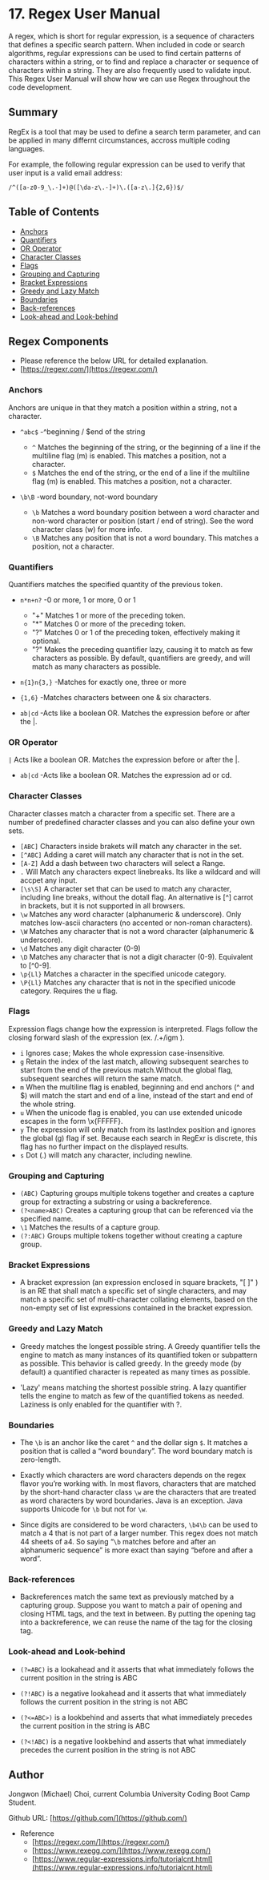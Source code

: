 # 17. Regex User Manual

A regex, which is short for regular expression, is a sequence of characters that defines a specific search pattern. When included in code or search algorithms, regular expressions can be used to find certain patterns of characters within a string, or to find and replace a character or sequence of characters within a string. They are also frequently used to validate input. This Regex User Manual will show how we can use Regex throughout the code development.

## Summary

RegEx is a tool that may be used to define a search term parameter, and can be applied in many differnt circumstances, accross multiple coding languages. 

For example, the following regular expression can be used to verify that user input is a valid email address:
```
/^([a-z0-9_\.-]+)@([\da-z\.-]+)\.([a-z\.]{2,6})$/
```

## Table of Contents

- [Anchors](#anchors)
- [Quantifiers](#quantifiers)
- [OR Operator](#or-operator)
- [Character Classes](#character-classes)
- [Flags](#flags)
- [Grouping and Capturing](#grouping-and-capturing)
- [Bracket Expressions](#bracket-expressions)
- [Greedy and Lazy Match](#greedy-and-lazy-match)
- [Boundaries](#boundaries)
- [Back-references](#back-references)
- [Look-ahead and Look-behind](#look-ahead-and-look-behind)

## Regex Components
- Please reference the below URL for detailed explanation.
- [https://regexr.com/](https://regexr.com/)

### Anchors
Anchors are unique in that they match a position within a string, not a character.
* `^abc$`	-^beginning / $end of the string
    * `^` Matches the beginning of the string, or the beginning of a line if the multiline flag (m) is enabled. This matches a position, not a character.
    * `$` Matches the end of the string, or the end of a line if the multiline flag (m) is enabled. This matches a position, not a character.

* `\b\B`	-word boundary, not-word boundary
    * `\b` Matches a word boundary position between a word character and non-word character or position (start / end of string). See the word character class (w) for more info.
    * `\B` Matches any position that is not a word boundary. This matches a position, not a character.

### Quantifiers

Quantifiers matches the specified quantity of the previous token.

* `n*n+n?`	-0 or more, 1 or more, 0 or 1
    * "+" Matches 1 or more of the preceding token.
    * "*" Matches 0 or more of the preceding token.
    * "?" Matches 0 or 1 of the preceding token, effectively making it optional.
    * "?" Makes the preceding quantifier lazy, causing it to match as few characters as possible. By default, quantifiers are greedy, and will match as many characters as possible.

* `n{1}n{3,}`	 -Matches for exactly one, three or more
* `{1,6}`  	    -Matches characters between one & six characters.
* `ab|cd`	    -Acts like a boolean OR. Matches the expression before or after the |.

### OR Operator

`|` Acts like a boolean OR. Matches the expression before or after the |.
* `ab|cd`	    -Acts like a boolean OR. Matches the expression ad or cd.

### Character Classes

Character classes match a character from a specific set. There are a number of predefined character classes and you can also define your own sets.

* `[ABC]` Characters inside brakets will match any character in the set.
* `[^ABC]` Adding a caret will match any character that is not in the set.
* `[A-Z]` Add a dash between two characters will select a Range.
* `.` Will Match any characters expect linebreaks. Its like a wildcard and will accpet any input.
* `[\s\S]` A character set that can be used to match any character, including line breaks, without the dotall flag. An alternative is [^] carrot in brackets, but it is not supported in all browsers.
* `\w` Matches any word character (alphanumeric & underscore). Only matches low-ascii characters (no accented or non-roman characters).
* `\W` Matches any character that is not a word character (alphanumeric & underscore).
* `\d` Matches any digit character (0-9)
* `\D` Matches any character that is not a digit character (0-9). Equivalent to [^0-9].
* `\p{Ll}` Matches a character in the specified unicode category.
* `\P{Ll}` Matches any character that is not in the specified unicode category. Requires the u flag.

### Flags
Expression flags change how the expression is interpreted. Flags follow the closing forward slash of the expression (ex. /.+/igm ).

* `i` Ignores case; Makes the whole expression case-insensitive.
* `g` Retain the index of the last match, allowing subsequent searches to start from the end of the previous match.Without the global flag, subsequent searches will return the same match.
* `m` When the multiline flag is enabled, beginning and end anchors (^ and $) will match the start and end of a line, instead of the start and end of the whole string.
* `u` When the unicode flag is enabled, you can use extended unicode escapes in the form \x{FFFFF}.
* `y` The expression will only match from its lastIndex position and ignores the global (g) flag if set. Because each search in RegExr is discrete, this flag has no further impact on the displayed results.
* `s` Dot (.) will match any character, including newline.

### Grouping and Capturing
* `(ABC)` Capturing groups multiple tokens together and creates a capture group for extracting a substring or using a backreference.
* `(?<name>ABC)` Creates a capturing group that can be referenced via the specified name.
* `\1` Matches the results of a capture group. 
* `(?:ABC)` Groups multiple tokens together without creating a capture group.

### Bracket Expressions
* A bracket expression (an expression enclosed in square brackets, "[ ]" ) is an RE that shall match a specific set of single characters, and may match a specific set of multi-character collating elements, based on the non-empty set of list expressions contained in the bracket expression.

### Greedy and Lazy Match
* Greedy matches the longest possible string.
    A Greedy quantifier tells the engine to match as many instances of its quantified token or subpattern as possible. This behavior is called greedy. In the greedy mode (by default) a quantified character is repeated as many times as possible.

* 'Lazy' means matching the shortest possible string.
    A lazy quantifier tells the engine to match as few of the quantified tokens as needed. Laziness is only enabled for the quantifier with ?.

### Boundaries
* The `\b` is an anchor like the caret `^` and the dollar sign `$`. It matches a position that is called a “word boundary”. The word boundary match is zero-length.

* Exactly which characters are word characters depends on the regex flavor you’re working with. In most flavors, characters that are matched by the short-hand character class `\w` are the characters that are treated as word characters by word boundaries. Java is an exception. Java supports Unicode for `\b` but not for `\w`.

*  Since digits are considered to be word characters, `\b4\b` can be used to match a 4 that is not part of a larger number. This regex does not match 44 sheets of a4. So saying “`\b` matches before and after an alphanumeric sequence” is more exact than saying “before and after a word”.

### Back-references
* Backreferences match the same text as previously matched by a capturing group. Suppose you want to match a pair of opening and closing HTML tags, and the text in between. By putting the opening tag into a backreference, we can reuse the name of the tag for the closing tag.

### Look-ahead and Look-behind
* `(?=ABC)` is a lookahead and it asserts that what immediately follows the current position in the string is ABC
* `(?!ABC)` is a negative lookahead and it asserts that what immediately follows the current position in the string is not ABC

* `(?<=ABC>)` is a lookbehind and asserts that what immediately precedes the current position in the string is ABC
* `(?<!ABC)` is a negative lookbehind and asserts that what immediately precedes the current position in the string is not ABC


## Author

Jongwon (Michael) Choi, current Columbia University Coding Boot Camp Student.

Github URL: [https://github.com/](https://github.com/)

* Reference
    * [https://regexr.com/](https://regexr.com/)
    * [https://www.rexegg.com/](https://www.rexegg.com/)
    * [https://www.regular-expressions.info/tutorialcnt.html](https://www.regular-expressions.info/tutorialcnt.html)